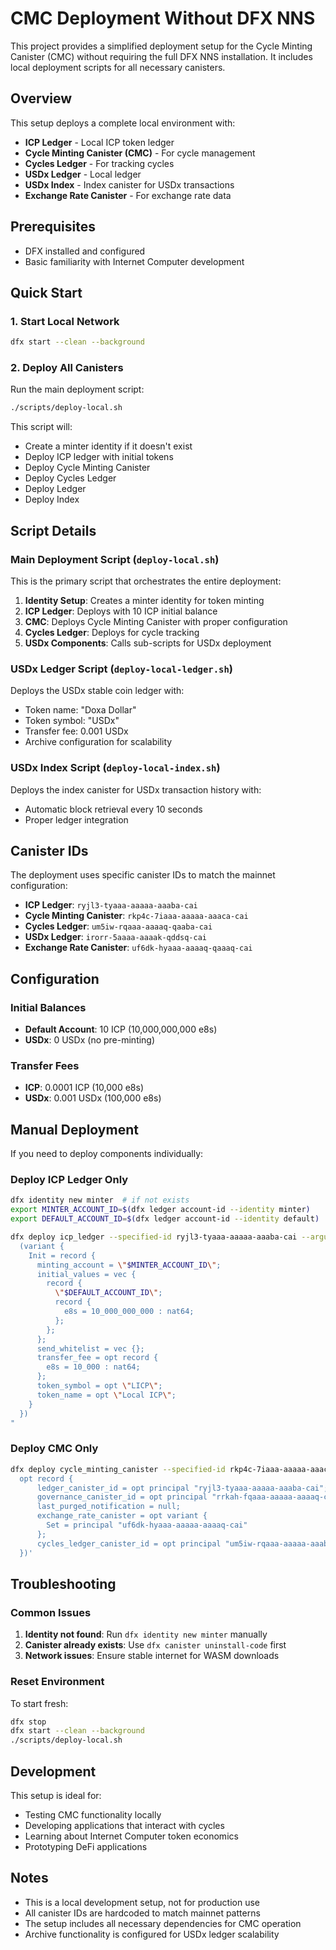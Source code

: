 # CMC Deployment Without DFX NNS

This project provides a simplified deployment setup for the Cycle Minting Canister (CMC) without requiring the full DFX NNS installation. It includes local deployment scripts for all necessary canisters.

## Overview

This setup deploys a complete local environment with:
- **ICP Ledger** - Local ICP token ledger
- **Cycle Minting Canister (CMC)** - For cycle management
- **Cycles Ledger** - For tracking cycles
- **USDx Ledger** - Local ledger
- **USDx Index** - Index canister for USDx transactions
- **Exchange Rate Canister** - For exchange rate data

## Prerequisites

- DFX installed and configured
- Basic familiarity with Internet Computer development

## Quick Start

### 1. Start Local Network

```bash
dfx start --clean --background
```

### 2. Deploy All Canisters

Run the main deployment script:

```bash
./scripts/deploy-local.sh
```

This script will:
- Create a minter identity if it doesn't exist
- Deploy ICP ledger with initial tokens
- Deploy Cycle Minting Canister
- Deploy Cycles Ledger
- Deploy Ledger
- Deploy Index

## Script Details

### Main Deployment Script (`deploy-local.sh`)

This is the primary script that orchestrates the entire deployment:

1. **Identity Setup**: Creates a minter identity for token minting
2. **ICP Ledger**: Deploys with 10 ICP initial balance
3. **CMC**: Deploys Cycle Minting Canister with proper configuration
4. **Cycles Ledger**: Deploys for cycle tracking
5. **USDx Components**: Calls sub-scripts for USDx deployment

### USDx Ledger Script (`deploy-local-ledger.sh`)

Deploys the USDx stable coin ledger with:
- Token name: "Doxa Dollar"
- Token symbol: "USDx"
- Transfer fee: 0.001 USDx
- Archive configuration for scalability

### USDx Index Script (`deploy-local-index.sh`)

Deploys the index canister for USDx transaction history with:
- Automatic block retrieval every 10 seconds
- Proper ledger integration

## Canister IDs

The deployment uses specific canister IDs to match the mainnet configuration:

- **ICP Ledger**: `ryjl3-tyaaa-aaaaa-aaaba-cai`
- **Cycle Minting Canister**: `rkp4c-7iaaa-aaaaa-aaaca-cai`
- **Cycles Ledger**: `um5iw-rqaaa-aaaaq-qaaba-cai`
- **USDx Ledger**: `irorr-5aaaa-aaaak-qddsq-cai`
- **Exchange Rate Canister**: `uf6dk-hyaaa-aaaaq-qaaaq-cai`

## Configuration

### Initial Balances

- **Default Account**: 10 ICP (10,000,000,000 e8s)
- **USDx**: 0 USDx (no pre-minting)

### Transfer Fees

- **ICP**: 0.0001 ICP (10,000 e8s)
- **USDx**: 0.001 USDx (100,000 e8s)

## Manual Deployment

If you need to deploy components individually:

### Deploy ICP Ledger Only

```bash
dfx identity new minter  # if not exists
export MINTER_ACCOUNT_ID=$(dfx ledger account-id --identity minter)
export DEFAULT_ACCOUNT_ID=$(dfx ledger account-id --identity default)

dfx deploy icp_ledger --specified-id ryjl3-tyaaa-aaaaa-aaaba-cai --argument "
  (variant {
    Init = record {
      minting_account = \"$MINTER_ACCOUNT_ID\";
      initial_values = vec {
        record {
          \"$DEFAULT_ACCOUNT_ID\";
          record {
            e8s = 10_000_000_000 : nat64;
          };
        };
      };
      send_whitelist = vec {};
      transfer_fee = opt record {
        e8s = 10_000 : nat64;
      };
      token_symbol = opt \"LICP\";
      token_name = opt \"Local ICP\";
    }
  })
"
```

### Deploy CMC Only

```bash
dfx deploy cycle_minting_canister --specified-id rkp4c-7iaaa-aaaaa-aaaca-cai --argument '(
  opt record { 
      ledger_canister_id = opt principal "ryjl3-tyaaa-aaaaa-aaaba-cai";
      governance_canister_id = opt principal "rrkah-fqaaa-aaaaa-aaaaq-cai";
      last_purged_notification = null;
      exchange_rate_canister = opt variant { 
        Set = principal "uf6dk-hyaaa-aaaaa-aaaaq-cai"
      };
      cycles_ledger_canister_id = opt principal "um5iw-rqaaa-aaaaa-aaaba-cai"; 
  })'
```

## Troubleshooting

### Common Issues

1. **Identity not found**: Run `dfx identity new minter` manually
2. **Canister already exists**: Use `dfx canister uninstall-code` first
3. **Network issues**: Ensure stable internet for WASM downloads

### Reset Environment

To start fresh:

```bash
dfx stop
dfx start --clean --background
./scripts/deploy-local.sh
```

## Development

This setup is ideal for:
- Testing CMC functionality locally
- Developing applications that interact with cycles
- Learning about Internet Computer token economics
- Prototyping DeFi applications

## Notes

- This is a local development setup, not for production use
- All canister IDs are hardcoded to match mainnet patterns
- The setup includes all necessary dependencies for CMC operation
- Archive functionality is configured for USDx ledger scalability
